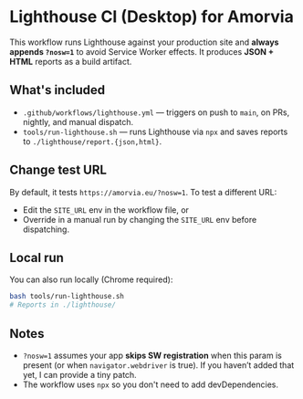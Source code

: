 # Lighthouse CI (Desktop) for Amorvia

This workflow runs Lighthouse against your production site and **always appends `?nosw=1`** to avoid Service Worker effects.
It produces **JSON + HTML** reports as a build artifact.

## What's included
- `.github/workflows/lighthouse.yml` — triggers on push to `main`, on PRs, nightly, and manual dispatch.
- `tools/run-lighthouse.sh` — runs Lighthouse via `npx` and saves reports to `./lighthouse/report.{json,html}`.

## Change test URL
By default, it tests `https://amorvia.eu/?nosw=1`. To test a different URL:
- Edit the `SITE_URL` env in the workflow file, or
- Override in a manual run by changing the `SITE_URL` env before dispatching.

## Local run
You can also run locally (Chrome required):
```bash
bash tools/run-lighthouse.sh
# Reports in ./lighthouse/
```

## Notes
- `?nosw=1` assumes your app **skips SW registration** when this param is present (or when `navigator.webdriver` is true). If you haven’t added that yet, I can provide a tiny patch.
- The workflow uses `npx` so you don't need to add devDependencies.
